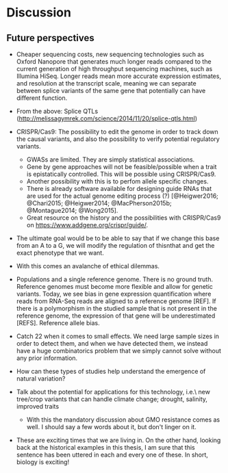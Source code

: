 # Discussion

## Future perspectives

- Cheaper sequencing costs, new sequencing technologies such as Oxford Nanopore that generates much longer reads compared to the current generation of high throughput sequencing machines, such as Illumina HiSeq. Longer reads mean more accurate expression estimates, and resolution at the transcript scale, meaning we can separate between splice variants of the same gene that potentially can have different function.
- From the above: Splice QTLs (http://melissagymrek.com/science/2014/11/20/splice-qtls.html)
- CRISPR/Cas9: The possibility to edit the genome in order to track down the causal variants, and also the possibility to verify potential regulatory variants.
	- GWASs are limited. They are simply statistical associations.
	- Gene by gene approaches will not be feasible/possible when a trait is epistatically controlled. This will be possible using CRISPR/Cas9.
	- Another possibility with this is to perfom allele specific changes.
	- There is already software available for designing guide RNAs that are used for the actual genome editing process (?) [@Heigwer2016; @Chari2015; @Heigwer2014; @MacPherson2015b; @Montague2014; @Wong2015].
	- Great resource on the history and the possibilities with CRISPR/Cas9 on https://www.addgene.org/crispr/guide/.
- The ultimate goal would be to be able to say that if we change this base from an A to a G, we will modify the regulation of thisnthat and get the exact phenotype that we want.
- With this comes an avalanche of ethical dilemmas.

- Populations and a single reference genome. There is no ground truth. Reference genomes must become more flexible and allow for genetic variants. Today, we see bias in gene expression quantification where reads from RNA-Seq reads are aligned to a reference genome [REF]. If there is a polymorphism in the studied sample that is not present in the reference genome, the expression of that gene will be underestimated [REFS]. Reference allele bias.

- Catch 22 when it comes to small effects. We need large sample sizes in order to detect them, and when we have detected them, we instead have a huge combinatorics problem that we simply cannot solve without any prior information.

- How can these types of studies help understand the emergence of natural variation?
- Talk about the potential for applications for this technology, i.e.\ new tree/crop variants that can handle climate change; drought, salinity, improved traits
	- With this the mandatory discussion about GMO resistance comes as well. I should say a few words about it, but don't linger on it.

- These are exciting times that we are living in. On the other hand, looking back at the historical examples in this thesis, I am sure that this sentence has been uttered in each and every one of these. In short, biology is exciting!
